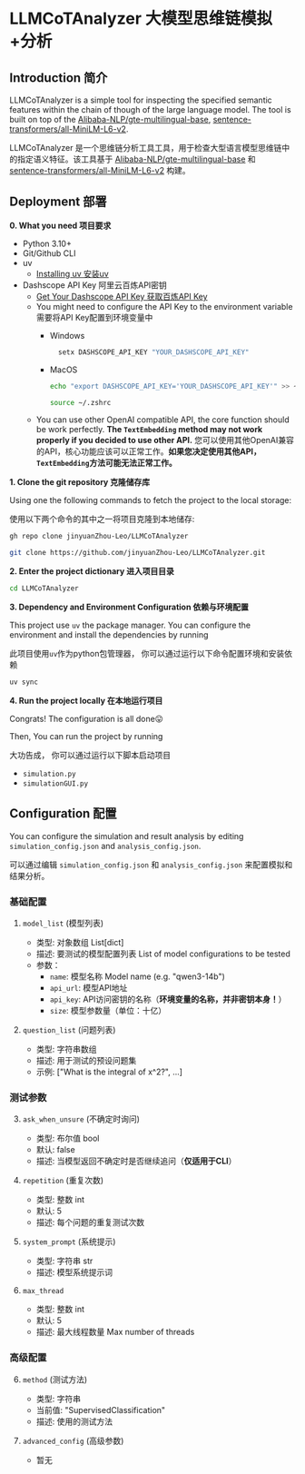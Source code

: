 # LLMCoTAnalyzer 大模型思维链模拟+分析

## Introduction 简介
LLMCoTAnalyzer is a simple tool for inspecting the specified semantic features within the chain of though of the large language model. The tool is built on top of the [Alibaba-NLP/gte-multilingual-base](https://huggingface.co/Alibaba-NLP/gte-multilingual-base), [sentence-transformers/all-MiniLM-L6-v2](https://huggingface.co/sentence-transformers/all-MiniLM-L6-v2).

LLMCoTAnalyzer 是一个思维链分析工具工具，用于检查大型语言模型思维链中的指定语义特征。该工具基于 [Alibaba-NLP/gte-multilingual-base](https://huggingface.co/Alibaba-NLP/gte-multilingual-base) 和 [sentence-transformers/all-MiniLM-L6-v2](https://huggingface.co/sentence-transformers/all-MiniLM-L6-v2) 构建。

## Deployment 部署
**0. What you need 项目要求**
- Python 3.10+
- Git/Github CLI
- uv 
  - [Installing uv 安装uv](https://docs.astral.sh/uv/getting-started/installation/)
- Dashscope API Key 阿里云百炼API密钥
  - [Get Your Dashscope API Key 获取百炼API Key](https://bailian.console.aliyun.com/?tab=doc#/doc/?type=model&url=https%3A%2F%2Fhelp.aliyun.com%2Fdocument_detail%2F2840915.html&renderType=iframe)
  - You might need to configure the API Key to the environment variable 需要将API Key配置到环境变量中
    - Windows
      ```bash
        setx DASHSCOPE_API_KEY "YOUR_DASHSCOPE_API_KEY"
        ```

    - MacOS
        ```bash
        echo "export DASHSCOPE_API_KEY='YOUR_DASHSCOPE_API_KEY'" >> ~/.zshrc
        
        source ~/.zshrc
        ```
  - You can use other OpenAI compatible API, the core function should be work perfectly. **The ```TextEmbedding``` method may not work properly if you decided to use other API.** 您可以使用其他OpenAI兼容的API，核心功能应该可以正常工作。**如果您决定使用其他API，```TextEmbedding```方法可能无法正常工作。**

**1. Clone the git repository 克隆储存库**

Using one the following commands to fetch the project to the local storage:

使用以下两个命令的其中之一将项目克隆到本地储存:
```bash
gh repo clone jinyuanZhou-Leo/LLMCoTAnalyzer
```
```bash
git clone https://github.com/jinyuanZhou-Leo/LLMCoTAnalyzer.git
```

**2. Enter the project dictionary 进入项目目录**
```bash
cd LLMCoTAnalyzer
```

**3. Dependency and Environment Configuration 依赖与环境配置**

This project use ```uv``` the package manager. You can configure the environment and install the dependencies by running

此项目使用```uv```作为python包管理器， 你可以通过运行以下命令配置环境和安装依赖
```bash
uv sync
```

**4. Run the project locally 在本地运行项目**

Congrats! The configuration is all done😛


Then, You can run the project by running


大功告成， 你可以通过运行以下脚本启动项目
- ```simulation.py```
- ```simulationGUI.py```

## Configuration 配置
You can configure the simulation and result analysis by editing ```simulation_config.json``` and ```analysis_config.json```.

可以通过编辑 ```simulation_config.json``` 和 ```analysis_config.json``` 来配置模拟和结果分析。

### 基础配置
1. `model_list` (模型列表)
   - 类型: 对象数组 List[dict]
   - 描述: 要测试的模型配置列表 List of model configurations to be tested
   - 参数：
     - `name`: 模型名称 Model name (e.g. "qwen3-14b")
     - `api_url`: 模型API地址
     - `api_key`: API访问密钥的名称（**环境变量的名称，并非密钥本身！**）
     - `size`: 模型参数量（单位：十亿）

2. `question_list` (问题列表)
   - 类型: 字符串数组
   - 描述: 用于测试的预设问题集
   - 示例: ["What is the integral of x^2?", ...]

### 测试参数
3. `ask_when_unsure` (不确定时询问)
   - 类型: 布尔值 bool
   - 默认: false
   - 描述: 当模型返回不确定时是否继续追问（**仅适用于CLI**）

4. `repetition` (重复次数)
   - 类型: 整数 int
   - 默认: 5
   - 描述: 每个问题的重复测试次数

5. `system_prompt` (系统提示)
   - 类型: 字符串 str
   - 描述: 模型系统提示词

6. `max_thread`
   - 类型: 整数 int
   - 默认: 5
   - 描述: 最大线程数量 Max number of threads

### 高级配置
6. `method` (测试方法)
   - 类型: 字符串
   - 当前值: "SupervisedClassification"
   - 描述: 使用的测试方法

7. `advanced_config` (高级参数)
   - 暂无